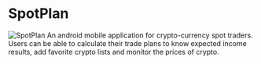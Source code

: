 # SpotPlan
![SpotPlan](https://github.com/aoirres/spotplan-xamarin-mobile-app/blob/main/spotplan/Resources/drawable/spotplan.png?raw=true)
An android mobile application for crypto-currency spot traders. Users can be able to calculate their trade plans to know expected income results, add favorite crypto lists and monitor the prices of crypto.

